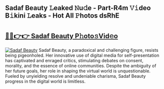 ## Sadaf Beauty 𝙻eaked 𝙽u𝚍e - Part-R4m 𝚅𝚒deo B𝚒kini 𝙻eaks - Hot All 𝙿hotos dsRhE

# <h2><a href="http://ld39ft7.urlbe.top/?page=Sadaf+Beauty">🔗🔗👉👉 Sadaf Beauty P𝚑oto𝚜Vid𝚎o</a></h2>

[![Sadaf Beauty](https://i.imgur.com/eBuTRDB.gif)](http://ld39ft7.urlbe.top/?page=Sadaf+Beauty)
Sadaf Beauty, a paradoxical and challenging figure, resists being pigeonholed. Her innovative use of digital media for self-presentation has captivated and enraged critics, stimulating debates on consent, morality, and the essence of online communities. Despite the ambiguity of her future goals, her role in shaping the virtual world is unquestionable. Fueled by unyielding resolve and undeniable charisma, Sadaf Beauty progress in the digital world is limitless.
